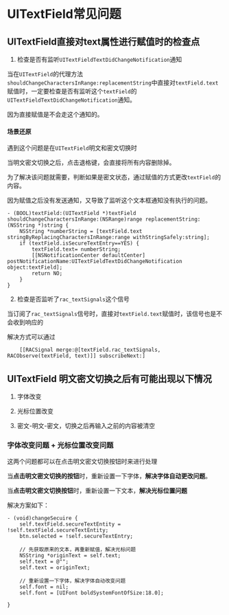 # UITextField常见问题

## UITextField直接对text属性进行赋值时的检查点

1. 检查是否有监听`UITextFieldTextDidChangeNotification`通知

当在`UITextField`的代理方法`shouldChangeCharactersInRange:replacementString`中直接对`textField.text`赋值时，一定要检查是否有监听这个`textField`的`UITextFieldTextDidChangeNotification`通知。

因为直接赋值是不会走这个通知的。

#### 场景还原

遇到这个问题是在`UITextField`明文和密文切换时

当明文密文切换之后，点击退格键，会直接将所有内容删除掉。

为了解决该问题就需要，判断如果是密文状态，通过赋值的方式更改`textField`的内容。

因为赋值之后没有发送通知，又导致了监听这个文本框通知没有执行的问题。

```
- (BOOL)textField:(UITextField *)textField shouldChangeCharactersInRange:(NSRange)range replacementString:(NSString *)string {
    NSString *numberString = [textField.text stringByReplacingCharactersInRange:range withStringSafely:string];
    if (textField.isSecureTextEntry==YES) {
        textField.text= numberString;
        [[NSNotificationCenter defaultCenter] postNotificationName:UITextFieldTextDidChangeNotification object:textField];
        return NO;
    }
}
```

2. 检查是否监听了`rac_textSignals`这个信号

当订阅了`rac_textSignals`信号时，直接对`textField.text`赋值时，该信号也是不会收到响应的

解决方式可以通过

```
	[[RACSignal merge:@[textField.rac_textSignals, RACObserve(textField, text)]] subscribeNext:]
```

## UITextField 明文密文切换之后有可能出现以下情况

1. 字体改变 

2. 光标位置改变

3. 密文-明文-密文，切换之后再输入之前的内容被清空

### 字体改变问题 + 光标位置改变问题

这两个问题都可以在点击明文密文切换按钮时来进行处理

当**点击明文密文切换的按钮**时，重新设置一下字体，**解决字体自动更改问题**。

当**点击明文密文切换按钮**时，重新设置一下文本，**解决光标位置问题**

解决方案如下：

```
- (void)changeSecuire {
    self.textField.secureTextEntity = !self.textField.secureTextEntity;
    btn.selected = !self.secureTextEntry;

    // 先获取原来的文本，再重新赋值，解决光标问题
    NSString *originText = self.text;
    self.text = @"";
    self.text = originText;

    // 重新设置一下字体，解决字体自动改变问题
    self.font = nil;
    self.font = [UIFont boldSystemFontOfSize:18.0];

}
```
